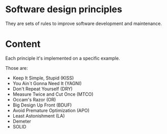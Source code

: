 # Software design principles

They are sets of rules to improve software development and maintenance.

# Content

Each principle it's implemented on a specific example.

Those are:
- Keep It Simple, Stupid (KISS)
- You Ain´t Gonna Need It (YAGNI)
- Don't Repeat Yourself (DRY)
- Measure Twice and Cut Once (MTCO)
- Occam's Razor (OR)
- Big Design Up Front (BDUF)
- Avoid Premature Optimization (APO)
- Least Astonishment (LA)
- Demeter
- SOLID
